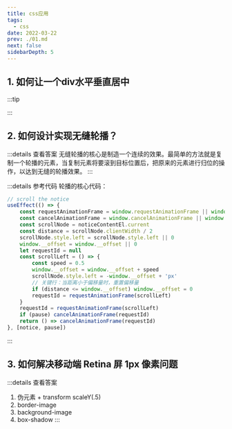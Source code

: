 ```yaml
---
title: css应用
tags: 
  - css
date: 2022-03-22
prev: ./01.md
next: false
sidebarDepth: 5
---
```


## 1. 如何让一个div水平垂直居中 <Badge text="TODO" type="error"/>

:::tip

:::

## 2. 如何设计实现无缝轮播？

:::details 查看答案
无缝轮播的核心是制造一个连续的效果。最简单的方法就是复制一个轮播的元素，当复制元素将要滚到目标位置后，把原来的元素进行归位的操作，以达到无缝的轮播效果。 
:::

:::details 参考代码
轮播的核心代码： 
```js
// scroll the notice 
useEffect(() => {
    const requestAnimationFrame = window.requestAnimationFrame || window.webkitRequestAnimationFrame || window.mozRequestAnimationFrame
    const cancelAnimationFrame = window.cancelAnimationFrame || window.webkitCancelAnimationFrame || window.mozCancelAnimationFrame
    const scrollNode = noticeContentEl.current
    const distance = scrollNode.clientWidth / 2
    scrollNode.style.left = scrollNode.style.left || 0
    window.__offset = window.__offset || 0
    let requestId = null
    const scrollLeft = () => {
        const speed = 0.5
        window.__offset = window.__offset + speed
        scrollNode.style.left = -window.__offset + 'px'
        // 关键行：当距离小于偏移量时，重置偏移量 
        if (distance <= window.__offset) window.__offset = 0
        requestId = requestAnimationFrame(scrollLeft)
    }
    requestId = requestAnimationFrame(scrollLeft)
    if (pause) cancelAnimationFrame(requestId)
    return () => cancelAnimationFrame(requestId)
}, [notice, pause])
```
:::

## 3. 如何解决移动端 Retina 屏 1px 像素问题

:::details 查看答案
1. 伪元素 + transform scaleY(.5)
2. border-image
3. background-image
4. box-shadow
:::